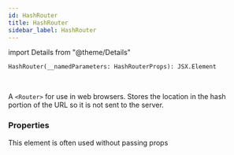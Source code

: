 ```yaml
---
id: HashRouter
title: HashRouter
sidebar_label: HashRouter
---
```


import Details from "@theme/Details"


```tsx
HashRouter(__namedParameters: HashRouterProps): JSX.Element
```
<br/>

A `<Router>` for use in web browsers. Stores the location in the hash  
portion of the URL so it is not sent to the server.

### Properties

This element is often used without passing props

